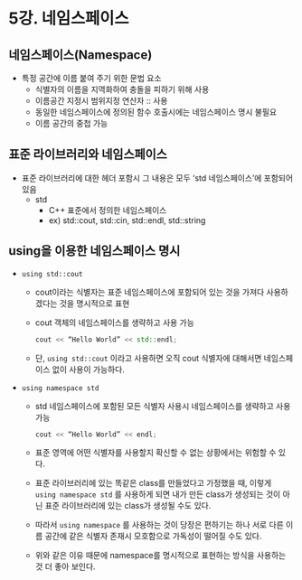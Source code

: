 # 5강. 네임스페이스

## 네임스페이스(Namespace)

- 특정 공간에 이름 붙여 주기 위한 문법 요소
    - 식별자의 이름을 지역화하여 충돌을 피하기 위해 사용
    - 이름공간 지정시 범위지정 연산자 :: 사용
    - 동일한 네임스페이스에 정의된 함수 호출시에는 네임스페이스 명시 불필요
    - 이름 공간의 중첩 가능

## 표준 라이브러리와 네임스페이스

- 표준 라이브러리에 대한 헤더 포함시 그 내용은 모두 ‘std 네임스페이스’에 포함되어 있음
    - std
        - C++ 표준에서 정의한 네임스페이스
        - ex) std::cout, std::cin, std::endl, std::string

## using을 이용한 네임스페이스 명시

- `using std::cout`
    - cout이라는 식별자는 표준 네임스페이스에 포함되어 있는 것을 가져다 사용하겠다는 것을 명시적으로 표현
    - cout 객체의 네임스페이스를 생략하고 사용 가능
        
        ```cpp
        cout << “Hello World” << std::endl;
        ```
        
    - 단, `using std::cout` 이라고 사용하면 오직 cout 식별자에 대해서면 네임스페이스 없이 사용이 가능하다.
- `using namespace std`
    - std 네임스페이스에 포함된 모든 식별자 사용시 네임스페이스를 생략하고 사용 가능
        
        ```cpp
        cout << “Hello World” << endl;
        ```
        
    - 표준 영역에 어떤 식별자를 사용할지 확신할 수 없는 상황에서는 위험할 수 있다.
    - 표준 라이브러리에 있는 똑같은 class를 만들었다고 가정했을 때, 이렇게 `using namespace std` 를 사용하게 되면 내가 만든 class가 생성되는 것이 아닌 표준 라이브러리에 있는 class가 생성될 수도 있다.
    - 따라서 `using namespace` 를 사용하는 것이 당장은 편하기는 하나 서로 다른 이름 공간에 같은 식별자 존재시 모호함으로 가독성이 떨어질 수도 있다.
    - 위와 같은 이유 때문에 namespace를 명시적으로 표현하는 방식을 사용하는 것 더 좋아 보인다.